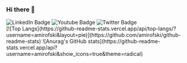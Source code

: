 ### Hi there 👋
<div id="badges">
  <img src="https://img.shields.io/badge/LinkedIn-blue?style=for-the-badge&logo=linkedin&logoColor=white" alt="LinkedIn Badge"/>
  <img src="https://img.shields.io/badge/YouTube-red?style=for-the-badge&logo=youtube&logoColor=white" alt="Youtube Badge"/>
  <img src="https://img.shields.io/badge/Twitter-blue?style=for-the-badge&logo=twitter&logoColor=white" alt="Twitter Badge"/>
</div>
[![Top Langs](https://github-readme-stats.vercel.app/api/top-langs/?username=amirofski&layout=pie)](https://github.com/amirofski/github-readme-stats)
![Anurag's GitHub stats](https://github-readme-stats.vercel.app/api?username=amirofski&show_icons=true&theme=radical)
